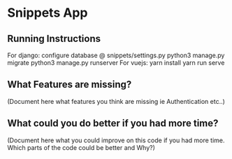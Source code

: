 # Snippets App

## Running Instructions
For django:
	configure database @ snippets/settings.py
	python3 manage.py migrate
	python3 manage.py runserver
For vuejs:
	yarn install
	yarn run serve


## What Features are missing?
(Document here what features you think are missing ie Authentication etc..)

## What could you do better if you had more time?
(Document here what you could improve on this code if you had more time. Which parts of the code could be better and Why?)
